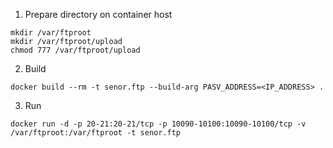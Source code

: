 1. Prepare directory on container host
```
mkdir /var/ftproot
mkdir /var/ftproot/upload
chmod 777 /var/ftproot/upload
```

2. Build
```
docker build --rm -t senor.ftp --build-arg PASV_ADDRESS=<IP_ADDRESS> .
```

3. Run
```
docker run -d -p 20-21:20-21/tcp -p 10090-10100:10090-10100/tcp -v /var/ftproot:/var/ftproot -t senor.ftp
```
